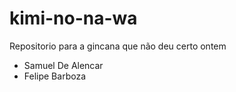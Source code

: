 # kimi-no-na-wa
Repositorio para a gincana que não deu certo ontem

- Samuel De Alencar
- Felipe Barboza

